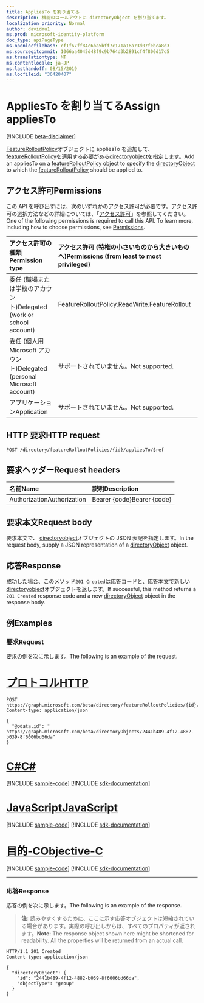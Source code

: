 ```yaml
---
title: AppliesTo を割り当てる
description: 機能のロールアウトに directoryObject を割り当てます。
localization_priority: Normal
author: davidmu1
ms.prod: microsoft-identity-platform
doc_type: apiPageType
ms.openlocfilehash: cf1f67ff84c6ba5bff7c171a16a73d07febca8d3
ms.sourcegitcommit: 1066aa4045d48f9c9b764d3b2891cf4f806d17d5
ms.translationtype: MT
ms.contentlocale: ja-JP
ms.lasthandoff: 08/15/2019
ms.locfileid: "36420407"
---
```

# <a name="assign-appliesto"></a><span data-ttu-id="c47d4-103">AppliesTo を割り当てる</span><span class="sxs-lookup"><span data-stu-id="c47d4-103">Assign appliesTo</span></span>

[!INCLUDE [beta-disclaimer](../../includes/beta-disclaimer.md)]

<span data-ttu-id="c47d4-104">[FeatureRolloutPolicy](../resources/featurerolloutpolicy.md)オブジェクトに appliesTo を追加して、 [featureRolloutPolicy](../resources/featurerolloutpolicy.md)を適用する必要がある[directoryobject](../resources/directoryobject.md)を指定します。</span><span class="sxs-lookup"><span data-stu-id="c47d4-104">Add an appliesTo on a [featureRolloutPolicy](../resources/featurerolloutpolicy.md) object to specify the [directoryObject](../resources/directoryobject.md) to which the [featureRolloutPolicy](../resources/featurerolloutpolicy.md) should be applied to.</span></span>

## <a name="permissions"></a><span data-ttu-id="c47d4-105">アクセス許可</span><span class="sxs-lookup"><span data-stu-id="c47d4-105">Permissions</span></span>

<span data-ttu-id="c47d4-p101">この API を呼び出すには、次のいずれかのアクセス許可が必要です。アクセス許可の選択方法などの詳細については、「[アクセス許可](/graph/permissions-reference)」を参照してください。</span><span class="sxs-lookup"><span data-stu-id="c47d4-p101">One of the following permissions is required to call this API. To learn more, including how to choose permissions, see [Permissions](/graph/permissions-reference).</span></span>

| <span data-ttu-id="c47d4-108">アクセス許可の種類</span><span class="sxs-lookup"><span data-stu-id="c47d4-108">Permission type</span></span>                        | <span data-ttu-id="c47d4-109">アクセス許可 (特権の小さいものから大きいものへ)</span><span class="sxs-lookup"><span data-stu-id="c47d4-109">Permissions (from least to most privileged)</span></span> |
|:---------------------------------------|:--------------------------------------------|
| <span data-ttu-id="c47d4-110">委任 (職場または学校のアカウント)</span><span class="sxs-lookup"><span data-stu-id="c47d4-110">Delegated (work or school account)</span></span>     | <span data-ttu-id="c47d4-111">FeatureRollout</span><span class="sxs-lookup"><span data-stu-id="c47d4-111">Policy.ReadWrite.FeatureRollout</span></span> |
| <span data-ttu-id="c47d4-112">委任 (個人用 Microsoft アカウント)</span><span class="sxs-lookup"><span data-stu-id="c47d4-112">Delegated (personal Microsoft account)</span></span> | <span data-ttu-id="c47d4-113">サポートされていません。</span><span class="sxs-lookup"><span data-stu-id="c47d4-113">Not supported.</span></span> |
| <span data-ttu-id="c47d4-114">アプリケーション</span><span class="sxs-lookup"><span data-stu-id="c47d4-114">Application</span></span>                            | <span data-ttu-id="c47d4-115">サポートされていません。</span><span class="sxs-lookup"><span data-stu-id="c47d4-115">Not supported.</span></span> |

## <a name="http-request"></a><span data-ttu-id="c47d4-116">HTTP 要求</span><span class="sxs-lookup"><span data-stu-id="c47d4-116">HTTP request</span></span>

<!-- { "blockType": "ignored" } -->

```http
POST /directory/featureRolloutPolicies/{id}/appliesTo/$ref
```

## <a name="request-headers"></a><span data-ttu-id="c47d4-117">要求ヘッダー</span><span class="sxs-lookup"><span data-stu-id="c47d4-117">Request headers</span></span>

| <span data-ttu-id="c47d4-118">名前</span><span class="sxs-lookup"><span data-stu-id="c47d4-118">Name</span></span>          | <span data-ttu-id="c47d4-119">説明</span><span class="sxs-lookup"><span data-stu-id="c47d4-119">Description</span></span>   |
|:--------------|:--------------|
| <span data-ttu-id="c47d4-120">Authorization</span><span class="sxs-lookup"><span data-stu-id="c47d4-120">Authorization</span></span> | <span data-ttu-id="c47d4-121">Bearer {code}</span><span class="sxs-lookup"><span data-stu-id="c47d4-121">Bearer {code}</span></span> |

## <a name="request-body"></a><span data-ttu-id="c47d4-122">要求本文</span><span class="sxs-lookup"><span data-stu-id="c47d4-122">Request body</span></span>

<span data-ttu-id="c47d4-123">要求本文で、 [directoryobject](../resources/directoryobject.md)オブジェクトの JSON 表記を指定します。</span><span class="sxs-lookup"><span data-stu-id="c47d4-123">In the request body, supply a JSON representation of a [directoryObject](../resources/directoryobject.md) object.</span></span>

## <a name="response"></a><span data-ttu-id="c47d4-124">応答</span><span class="sxs-lookup"><span data-stu-id="c47d4-124">Response</span></span>

<span data-ttu-id="c47d4-125">成功した場合、このメソッド`201 Created`は応答コードと、応答本文で新しい[directoryobject](../resources/directoryobject.md)オブジェクトを返します。</span><span class="sxs-lookup"><span data-stu-id="c47d4-125">If successful, this method returns a `201 Created` response code and a new [directoryObject](../resources/directoryobject.md) object in the response body.</span></span>

## <a name="examples"></a><span data-ttu-id="c47d4-126">例</span><span class="sxs-lookup"><span data-stu-id="c47d4-126">Examples</span></span>

### <a name="request"></a><span data-ttu-id="c47d4-127">要求</span><span class="sxs-lookup"><span data-stu-id="c47d4-127">Request</span></span>

<span data-ttu-id="c47d4-128">要求の例を次に示します。</span><span class="sxs-lookup"><span data-stu-id="c47d4-128">The following is an example of the request.</span></span>

# <a name="httptabhttp"></a>[<span data-ttu-id="c47d4-129">プロトコル</span><span class="sxs-lookup"><span data-stu-id="c47d4-129">HTTP</span></span>](#tab/http)
<!-- {
  "blockType": "request",
  "name": "create_directoryobject_from_featurerolloutpolicy"
}-->

```http
POST https://graph.microsoft.com/beta/directory/featureRolloutPolicies/{id}/appliesTo/$ref
Content-type: application/json

{
  "@odata.id": " https://graph.microsoft.com/beta/directoryObjects/2441b489-4f12-4882-b039-8f6006bd66da"
}
```
# <a name="ctabcsharp"></a>[<span data-ttu-id="c47d4-130">C#</span><span class="sxs-lookup"><span data-stu-id="c47d4-130">C#</span></span>](#tab/csharp)
[!INCLUDE [sample-code](../includes/snippets/csharp/create-directoryobject-from-featurerolloutpolicy-csharp-snippets.md)]
[!INCLUDE [sdk-documentation](../includes/snippets/snippets-sdk-documentation-link.md)]

# <a name="javascripttabjavascript"></a>[<span data-ttu-id="c47d4-131">JavaScript</span><span class="sxs-lookup"><span data-stu-id="c47d4-131">JavaScript</span></span>](#tab/javascript)
[!INCLUDE [sample-code](../includes/snippets/javascript/create-directoryobject-from-featurerolloutpolicy-javascript-snippets.md)]
[!INCLUDE [sdk-documentation](../includes/snippets/snippets-sdk-documentation-link.md)]

# <a name="objective-ctabobjc"></a>[<span data-ttu-id="c47d4-132">目的-C</span><span class="sxs-lookup"><span data-stu-id="c47d4-132">Objective-C</span></span>](#tab/objc)
[!INCLUDE [sample-code](../includes/snippets/objc/create-directoryobject-from-featurerolloutpolicy-objc-snippets.md)]
[!INCLUDE [sdk-documentation](../includes/snippets/snippets-sdk-documentation-link.md)]

---


### <a name="response"></a><span data-ttu-id="c47d4-133">応答</span><span class="sxs-lookup"><span data-stu-id="c47d4-133">Response</span></span>

<span data-ttu-id="c47d4-134">応答の例を次に示します。</span><span class="sxs-lookup"><span data-stu-id="c47d4-134">The following is an example of the response.</span></span>

> <span data-ttu-id="c47d4-p102">**注:** 読みやすくするために、ここに示す応答オブジェクトは短縮されている場合があります。実際の呼び出しからは、すべてのプロパティが返されます。</span><span class="sxs-lookup"><span data-stu-id="c47d4-p102">**Note:** The response object shown here might be shortened for readability. All the properties will be returned from an actual call.</span></span>

<!-- {
  "blockType": "response",
  "truncated": true,
  "@odata.type": "microsoft.graph.directoryObject"
} -->

```http
HTTP/1.1 201 Created
Content-type: application/json

{
  "directoryObject": {
    "id": "2441b489-4f12-4882-b039-8f6006bd66da",
    "objectType": "group"
  }
}
```

<!-- uuid: 16cd6b66-4b1a-43a1-adaf-3a886856ed98
2019-02-04 14:57:30 UTC -->
<!-- {
  "type": "#page.annotation",
  "description": "Assign appliesTo",
  "keywords": "",
  "section": "documentation",
  "tocPath": ""
}-->
